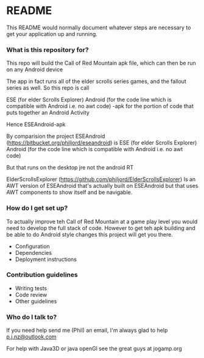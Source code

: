 # README #

This README would normally document whatever steps are necessary to get your application up and running.

### What is this repository for? ###

This repo will build the Call of Red Mountain apk file, which can then be run on any Android device

The app in fact runs all of the elder scrolls series games, and the fallout series as well. So this repo is call

ESE (for elder Scrolls Explorer)
Android (for the code line which is compatible with Android i.e. no awt code)
-apk for the portion of code that puts together an Android Activity

Hence ESEAndroid-apk

By comparision the project ESEAndroid (https://bitbucket.org/philjord/eseandroid) is 
ESE (for elder Scrolls Explorer)
Android (for the code line which is compatible with Android i.e. no awt code)

But that runs on the desktop jre not the android RT

ElderScrollsExplorer (https://github.com/philjord/ElderScrollsExplorer)
Is an AWT version of ESEAndroid that's actually built on ESEAndroid but that uses AWT components to show itself and be navigable.


### How do I get set up? ###

To actually improve teh Call of Red Mountain at a game play level you would need to develop the full stack of code. However to get teh apk building and be
able to do Android style changes this project will get you there.
* Configuration
* Dependencies
* Deployment instructions

### Contribution guidelines ###

* Writing tests
* Code review
* Other guidelines

### Who do I talk to? ###

If you need help send me (Phil) an email, I'm always glad to help p.j.nz@outlook.com

For help with Java3D or java openGl see the great guys at jogamp.org
